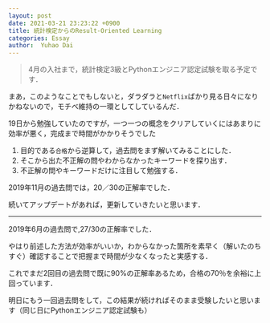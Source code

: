 ```yaml
---
layout: post
date: 2021-03-21 23:23:22 +0900
title: 統計検定からのResult-Oriented Learning
categories: Essay
author:  Yuhao Dai
---
```


> 4月の入社まで，統計検定3級とPythonエンジニア認定試験を取る予定です．

まあ，このようなことでもしないと，ダラダラと`Netflix`ばかり見る日々になりかねないので，モチベ維持の一環としてしているんだ．

19日から勉強していたのですが，一つ一つの概念をクリアしていくにはあまりに効率が悪く，完成まで時間がかかりそうでした

1. 目的である`合格`から逆算して，過去問をまず解いてみることにした．
2. そこから出た不正解の問やわからなかったキーワードを探り出す．
3. 不正解の問やキーワードだけに注目して勉強する．

2019年11月の過去問では，20／30の正解率でした．

続いてアップデートがあれば，更新していきたいと思います．

---

2019年6月の過去問で,27/30の正解率でした．

やはり前述した方法が効率がいいか，わからなかった箇所を素早く（解いたのちすぐ）確認することで把握まで時間が少なくなったと実感する．

これでまだ2回目の過去問で既に90%の正解率あるため，合格の70％を余裕に上回っています．

明日にもう一回過去問をして，この結果が続ければそのまま受験したいと思います（同じ日にPythonエンジニア認定試験も）
